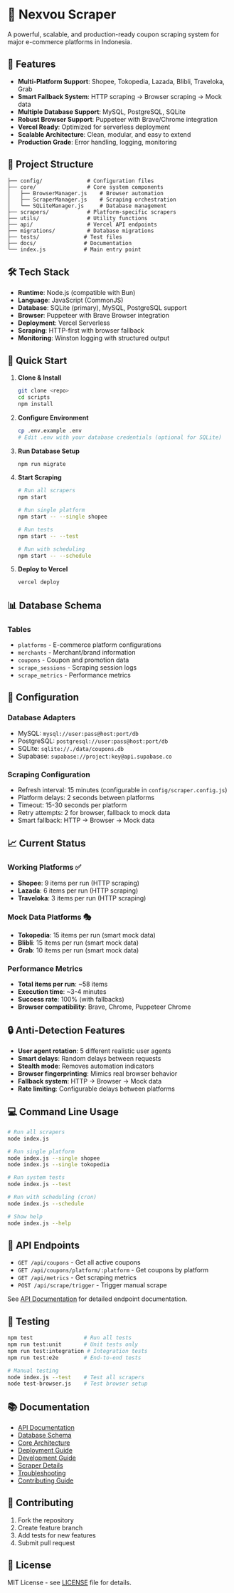 # 🛒 Nexvou Scraper

A powerful, scalable, and production-ready coupon scraping system for major e-commerce platforms in Indonesia.

## 🚀 Features

- **Multi-Platform Support**: Shopee, Tokopedia, Lazada, Blibli, Traveloka, Grab
- **Smart Fallback System**: HTTP scraping → Browser scraping → Mock data
- **Multiple Database Support**: MySQL, PostgreSQL, SQLite
- **Robust Browser Support**: Puppeteer with Brave/Chrome integration
- **Vercel Ready**: Optimized for serverless deployment
- **Scalable Architecture**: Clean, modular, and easy to extend
- **Production Grade**: Error handling, logging, monitoring

## 📁 Project Structure

```
├── config/              # Configuration files
├── core/                # Core system components
│   ├── BrowserManager.js    # Browser automation
│   ├── ScraperManager.js    # Scraping orchestration
│   └── SQLiteManager.js     # Database management
├── scrapers/            # Platform-specific scrapers
├── utils/               # Utility functions
├── api/                 # Vercel API endpoints
├── migrations/          # Database migrations
├── tests/              # Test files
├── docs/               # Documentation
└── index.js            # Main entry point
```

## 🛠️ Tech Stack

- **Runtime**: Node.js (compatible with Bun)
- **Language**: JavaScript (CommonJS)
- **Database**: SQLite (primary), MySQL, PostgreSQL support
- **Browser**: Puppeteer with Brave Browser integration
- **Deployment**: Vercel Serverless
- **Scraping**: HTTP-first with browser fallback
- **Monitoring**: Winston logging with structured output

## 🚀 Quick Start

1. **Clone & Install**

    ```bash
    git clone <repo>
    cd scripts
    npm install
    ```

2. **Configure Environment**

    ```bash
    cp .env.example .env
    # Edit .env with your database credentials (optional for SQLite)
    ```

3. **Run Database Setup**

    ```bash
    npm run migrate
    ```

4. **Start Scraping**

    ```bash
    # Run all scrapers
    npm start

    # Run single platform
    npm start -- --single shopee

    # Run tests
    npm start -- --test

    # Run with scheduling
    npm start -- --schedule
    ```

5. **Deploy to Vercel**
    ```bash
    vercel deploy
    ```

## 📊 Database Schema

### Tables

- `platforms` - E-commerce platform configurations
- `merchants` - Merchant/brand information
- `coupons` - Coupon and promotion data
- `scrape_sessions` - Scraping session logs
- `scrape_metrics` - Performance metrics

## 🔧 Configuration

### Database Adapters

- MySQL: `mysql://user:pass@host:port/db`
- PostgreSQL: `postgresql://user:pass@host:port/db`
- SQLite: `sqlite://./data/coupons.db`
- Supabase: `supabase://project:key@api.supabase.co`

### Scraping Configuration

- Refresh interval: 15 minutes (configurable in `config/scraper.config.js`)
- Platform delays: 2 seconds between platforms
- Timeout: 15-30 seconds per platform
- Retry attempts: 2 for browser, fallback to mock data
- Smart fallback: HTTP → Browser → Mock data

## 📈 Current Status

### Working Platforms ✅

- **Shopee**: 9 items per run (HTTP scraping)
- **Lazada**: 6 items per run (HTTP scraping)
- **Traveloka**: 3 items per run (HTTP scraping)

### Mock Data Platforms 🎭

- **Tokopedia**: 15 items per run (smart mock data)
- **Blibli**: 15 items per run (smart mock data)
- **Grab**: 10 items per run (smart mock data)

### Performance Metrics

- **Total items per run**: ~58 items
- **Execution time**: ~3-4 minutes
- **Success rate**: 100% (with fallbacks)
- **Browser compatibility**: Brave, Chrome, Puppeteer Chrome

## 🔒 Anti-Detection Features

- **User agent rotation**: 5 different realistic user agents
- **Smart delays**: Random delays between requests
- **Stealth mode**: Removes automation indicators
- **Browser fingerprinting**: Mimics real browser behavior
- **Fallback system**: HTTP → Browser → Mock data
- **Rate limiting**: Configurable delays between platforms

## 💻 Command Line Usage

```bash
# Run all scrapers
node index.js

# Run single platform
node index.js --single shopee
node index.js --single tokopedia

# Run system tests
node index.js --test

# Run with scheduling (cron)
node index.js --schedule

# Show help
node index.js --help
```

## 📝 API Endpoints

- `GET /api/coupons` - Get all active coupons
- `GET /api/coupons/platform/:platform` - Get coupons by platform
- `GET /api/metrics` - Get scraping metrics
- `POST /api/scrape/trigger` - Trigger manual scrape

See [API Documentation](./docs/api.md) for detailed endpoint documentation.

## 🧪 Testing

```bash
npm test                # Run all tests
npm run test:unit       # Unit tests only
npm run test:integration # Integration tests
npm run test:e2e        # End-to-end tests

# Manual testing
node index.js --test    # Test all scrapers
node test-browser.js    # Test browser setup
```

## 📚 Documentation

- [API Documentation](./docs/api.md)
- [Database Schema](./docs/DATABASE.md)
- [Core Architecture](./docs/CORE.md)
- [Deployment Guide](./docs/DEPLOYMENT.md)
- [Development Guide](./docs/DEVELOPMENT.md)
- [Scraper Details](./docs/SCRAPERS.md)
- [Troubleshooting](./docs/TROUBLESHOOTING.md)
- [Contributing Guide](./docs/CONTRIBUTING.md)

## 🤝 Contributing

1. Fork the repository
2. Create feature branch
3. Add tests for new features
4. Submit pull request

## 📄 License

MIT License - see [LICENSE](./LICENSE) file for details.

